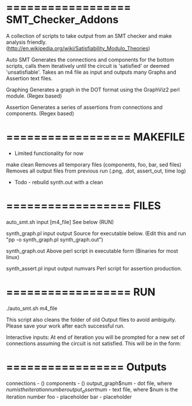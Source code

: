 ==================
SMT_Checker_Addons
==================

A collection of scripts to take output from an SMT checker and make analysis friendly.
(http://en.wikipedia.org/wiki/Satisfiability_Modulo_Theories)

Auto SMT
	Generates the connections and components for the bottom scripts, calls them iteratively until the circuit is 'satisfied' or deemed 'unsatisfiable'. Takes an m4 file as input and outputs many Graphs and Assertion text files.
	

Graphing
	Generates a graph in the DOT format using the GraphViz2 perl module. (Regex based)

Assertion
	Generates a series of assertions from connections and components. (Regex based) 

==================
MAKEFILE
==================
- Limited functionality for now

make clean
	Removes all temporary files (components, foo, bar, sed files)
	Removes all output files from previous run (.png, .dot, assert_out, time log)

- Todo -
rebuild synth.out with a clean

==================
FILES
==================
auto_smt.sh input [m4_file]
	See below (RUN)

synth_graph.pl input output
	Source for executable below. (Edit this and run "pp -o synth_graph.pl synth_graph.out")

synth_graph.out
	Above perl script in executable form (Binaries for most linux)


synth_assert.pl input output numvars
	Perl script for assertion production. 

==================
RUN
==================
./auto_smt.sh m4_file

This script also cleans the folder of old Output files to avoid ambiguity. Please save your work after each successful run. 

Interactive inputs:
At end of iteration you will be prompted for a new set of connections assuming the circuit is not satisfied. This will be in the form:


=================
Outputs
=================
connections - ()
components - ()
output_graph$num - dot file, where $num is the iteration number
output_assert$num - text file, where $num is the iteration number
foo - placeholder
bar - placeholder

